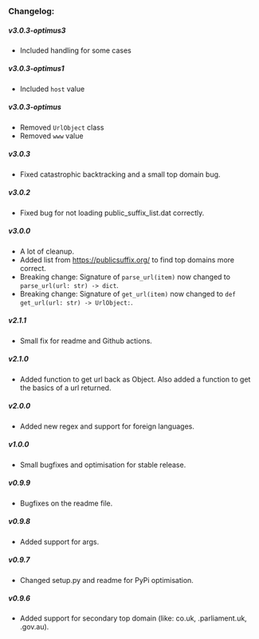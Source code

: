 ### Changelog:

##### v3.0.3-optimus3
* Included handling for some cases

##### v3.0.3-optimus1
* Included `host` value

##### v3.0.3-optimus
* Removed `UrlObject` class
* Removed `www` value

##### v3.0.3
* Fixed catastrophic backtracking and a small top domain bug.

##### v3.0.2
* Fixed bug for not loading public_suffix_list.dat correctly.

##### v3.0.0
* A lot of cleanup.
* Added list from https://publicsuffix.org/ to find top domains more correct.
* Breaking change: Signature of `parse_url(item)` now changed to `parse_url(url: str) -> dict`.
* Breaking change: Signature of `get_url(item)` now changed to `def get_url(url: str) -> UrlObject:`.

##### v2.1.1
* Small fix for readme and Github actions.

##### v2.1.0
* Added function to get url back as Object. Also added a function to get the basics of a url returned.

##### v2.0.0
* Added new regex and support for foreign languages.

##### v1.0.0
* Small bugfixes and optimisation for stable release.

##### v0.9.9
* Bugfixes on the readme file.

##### v0.9.8
* Added support for args.

##### v0.9.7
* Changed setup.py and readme for PyPi optimisation.

##### v0.9.6 
* Added support for secondary top domain (like: co.uk, .parliament.uk, .gov.au).
